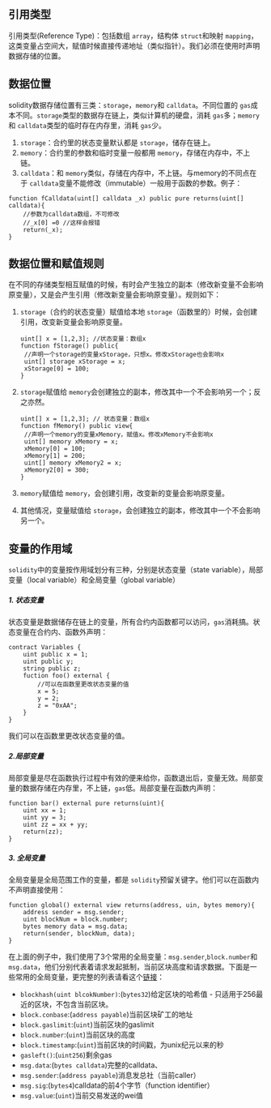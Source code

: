## 引用类型

引用类型(Reference Type)：包括数组 `array`，结构体 `struct`和映射 `mapping`，这类变量占空间大，赋值时候直接传递地址（类似指针）。我们必须在使用时声明数据存储的位置。

## 数据位置

solidity数据存储位置有三类：`storage`，`memory`和 `calldata`。不同位置的 `gas`成本不同。`storage`类型的数据存在链上，类似计算机的硬盘，消耗 `gas`多；`memory`和 `calldata`类型的临时存在内存里，消耗 `gas`少。

1. `storage`：合约里的状态变量默认都是 `storage`，储存在链上。
2. `memory`：合约里的参数和临时变量一般都用 `memory`，存储在内存中，不上链。
3. `calldata`：和 `memory`类似，存储在内存中，不上链。与memory的不同点在于 `calldata`变量不能修改（immutable）一般用于函数的参数。例子：

```solidity
function fCalldata(uint[] calldata _x) public pure returns(uint[] calldata){
	//参数为calldata数组，不可修改
	//_x[0] =0 //这样会报错
	return(_x);
}
```

## 数据位置和赋值规则

在不同的存储类型相互赋值的时候，有时会产生独立的副本（修改新变量不会影响原变量），又是会产生引用（修改新变量会影响原变量）。规则如下：

1. `storage`（合约的状态变量）赋值给本地 `storage`（函数里的）时候，会创建引用，改变新变量会影响原变量。

   ```solidity
   uint[] x = [1,2,3]; //状态变量：数组x
   function fStorage() public{
   	//声明一个storage的变量xStorage，只想x。修改xStorage也会影响x
   	uint[] storage xStorage = x;
   	xStorage[0] = 100;
   }

   ```
2. `storage`赋值给 `memory`会创建独立的副本，修改其中一个不会影响另一个；反之亦然。

   ```solidity
   uint[] x = [1,2,3]; // 状态变量：数组x
   function fMemory() public view{
   	//声明一个memory的变量xMemory，赋值x。修改xMemory不会影响x
   	uint[] memory xMemory = x;
   	xMemory[0] = 100;
   	xMemory[1] = 200;
   	uint[] memory xMemory2 = x;
   	xMemory2[0] = 300;
   }
   ```
3. `memory`赋值给 `memory`，会创建引用，改变新的变量会影响原变量。
4. 其他情况，变量赋值给 `storage`，会创建独立的副本，修改其中一个不会影响另一个。

## 变量的作用域

`solidity`中的变量按作用域划分有三种，分别是状态变量（state variable），局部变量（local variable）和全局变量（global variable）

##### 1. 状态变量

状态变量是数据储存在链上的变量，所有合约内函数都可以访问，`gas`消耗搞。状态变量在合约内、函数外声明：

```
contract Variables {
	uint public x = 1;
	uint public y;
	string public z;
	fuction foo() external {
		//可以在函数里更改状态变量的值
		x = 5;
		y = 2;
		z = "0xAA";
	}
}
```

我们可以在函数里更改状态变量的值。

##### 2.局部变量

局部变量是尽在函数执行过程中有效的便来给你，函数退出后，变量无效。局部变量的数据存储在内存里，不上链，`gas`低。局部变量在函数内声明：

```
function bar() external pure returns(uint){
	uint xx = 1;
	uint yy = 3;
	uint zz = xx + yy;
	return(zz);
}
```

##### 3. 全局变量

全局变量是全局范围工作的变量，都是 `solidity`预留关键字。他们可以在函数内不声明直接使用：

```solidity
function global() external view returns(address, uin, bytes memory){
	address sender = msg.sender;
	uint blockNum = block.number;
	bytes memory data = msg.data;
	return(sender, blockNum, data);
}
```

在上面的例子中，我们使用了3个常用的全局变量：`msg.sender`,`block.number`和 `msg.data`，他们分别代表着请求发起抵制，当前区块高度和请求数据。下面是一些常用的全局变量，更完整的列表请看这个[链接](https://learnblockchain.cn/docs/solidity/units-and-global-variables.html#special-variables-and-functions)：

- `blockhash(uint blcokNumber)`:(`bytes32`)给定区块的哈希值 - 只适用于256最近的区块，不包含当前区块。
- `block.conbase`:(`address payable`)当前区块矿工的地址
- `block.gaslimit`:(`uint`)当前区块的gaslimit
- `block.number`:(`uint`)当前区块的高度
- `block.timestamp`:(`uint`)当前区块的时间戳，为unix纪元以来的秒
- `gasleft()`:(`uint256`)剩余gas
- `msg.data`:(`bytes calldata`)完整的calldata、
- `msg.sender`:(`address payable`)消息发总社（当前caller）
- `msg.sig`:(`bytes4`)calldata的前4个字节（function identifier）
- `msg.value`:(`uint`)当前交易发送的wei值
